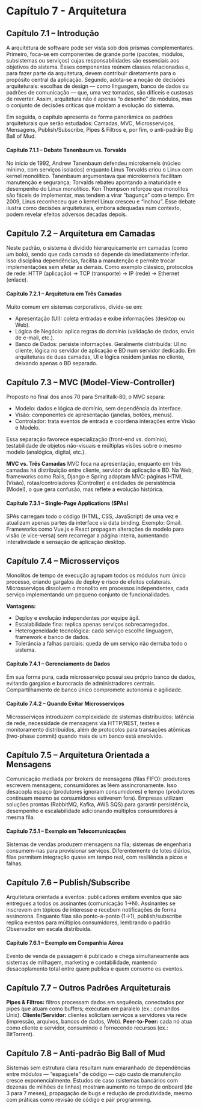 # Capítulo 7 - Arquitetura

## Capítulo 7.1 – Introdução

A arquitetura de software pode ser vista sob dois prismas complementares. Primeiro, foca-se em componentes de grande porte (pacotes, módulos, subsistemas ou serviços) cujas responsabilidades são essenciais aos objetivos do sistema. Esses componentes reúnem classes relacionadas e, para fazer parte da arquitetura, devem contribuir diretamente para o propósito central da aplicação. Segundo, adota-se a noção de decisões arquiteturais: escolhas de design — como linguagem, banco de dados ou padrões de comunicação — que, uma vez tomadas, são difíceis e custosas de reverter. Assim, arquitetura não é apenas “o desenho” de módulos, mas o conjunto de decisões críticas que moldam a evolução do sistema.

Em seguida, o capítulo apresenta de forma panorâmica os padrões arquiteturais que serão estudados: Camadas, MVC, Microsserviços, Mensagens, Publish/Subscribe, Pipes & Filtros e, por fim, o anti-padrão Big Ball of Mud.

#### Capítulo 7.1.1 – Debate Tanenbaum vs. Torvalds

No início de 1992, Andrew Tanenbaum defendeu microkernels (núcleo mínimo, com serviços isolados) enquanto Linus Torvalds criou o Linux com kernel monolítico. Tanenbaum argumentava que microkernels facilitam manutenção e segurança; Torvalds rebateu apontando a maturidade e desempenho do Linux monolítico. Ken Thompson reforçou que monolitos são fáceis de implementar, mas tendem a virar “bagunça” com o tempo. Em 2009, Linus reconheceu que o kernel Linux cresceu e “inchou”. Esse debate ilustra como decisões arquiteturais, embora adequadas num contexto, podem revelar efeitos adversos décadas depois.

## Capítulo 7.2 – Arquitetura em Camadas
Neste padrão, o sistema é dividido hierarquicamente em camadas (como um bolo), sendo que cada camada só depende da imediatamente inferior. Isso disciplina dependências, facilita a manutenção e permite trocar implementações sem afetar as demais. Como exemplo clássico, protocolos de rede: HTTP (aplicação) → TCP (transporte) → IP (rede) → Ethernet (enlace).

#### Capítulo 7.2.1 – Arquitetura em Três Camadas
Muito comum em sistemas corporativos, divide-se em:
- Apresentação (UI): coleta entradas e exibe informações (desktop ou Web).
- Lógica de Negócio: aplica regras do domínio (validação de dados, envio de e-mail, etc.).
- Banco de Dados: persiste informações.
Geralmente distribuída: UI no cliente, lógica no servidor de aplicação e BD num servidor dedicado. Em arquiteturas de duas camadas, UI e lógica residem juntas no cliente, deixando apenas o BD separado.

## Capítulo 7.3 – MVC (Model-View-Controller)

Proposto no final dos anos 70 para Smalltalk-80, o MVC separa:
- Modelo: dados e lógica de domínio, sem dependência da interface.
- Visão: componentes de apresentação (janelas, botões, menus).
- Controlador: trata eventos de entrada e coordena interações entre Visão e Modelo.

Essa separação favorece especialização (front-end vs. domínio), testabilidade de objetos não-visuais e múltiplas visões sobre o mesmo modelo (analógica, digital, etc.).

**MVC vs. Três Camadas**
MVC foca na apresentação, enquanto em três camadas há distribuição entre cliente, servidor de aplicação e BD. Na Web, frameworks como Rails, Django e Spring adaptam MVC: páginas HTML (Visão), rotas/controladores (Controller) e entidades de persistência (Model), o que gera confusão, mas reflete a evolução histórica.

#### Capítulo 7.3.1 – Single-Page Applications (SPAs)
SPAs carregam todo o código (HTML, CSS, JavaScript) de uma vez e atualizam apenas partes da interface via data binding. Exemplo: Gmail. Frameworks como Vue.js e React propagam alterações de modelo para visão (e vice-versa) sem recarregar a página inteira, aumentando interatividade e sensação de aplicação desktop.

## Capítulo 7.4 – Microsserviços
Monolitos de tempo de execução agrupam todos os módulos num único processo, criando gargalos de deploy e risco de efeitos colaterais. Microsserviços dissolvem o monolito em processos independentes, cada serviço implementando um pequeno conjunto de funcionalidades.

**Vantagens:**
- Deploy e evolução independentes por equipe ágil.
- Escalabilidade fina: replica apenas serviços sobrecarregados.
- Heterogeneidade tecnológica: cada serviço escolhe linguagem, framework e banco de dados.
- Tolerância a falhas parciais: queda de um serviço não derruba todo o sistema.

#### Capítulo 7.4.1 – Gerenciamento de Dados
Em sua forma pura, cada microsserviço possui seu próprio banco de dados, evitando gargalos e burocracia de administradores centrais. Compartilhamento de banco único compromete autonomia e agilidade.

#### Capítulo 7.4.2 – Quando Evitar Microsserviços
Microsserviços introduzem complexidade de sistemas distribuídos: latência de rede, necessidade de mensagens via HTTP/REST, testes e monitoramento distribuídos, além de protocolos para transações atômicas (two-phase commit) quando mais de um banco está envolvido.

## Capítulo 7.5 – Arquitetura Orientada a Mensagens

Comunicação mediada por brokers de mensagens (filas FIFO): produtores escrevem mensagens; consumidores as lêem assincronamente. Isso desacopla espaço (produtores ignoram consumidores) e tempo (produtores continuam mesmo se consumidores estiverem fora). Empresas utilizam soluções prontas (RabbitMQ, Kafka, AWS SQS) para garantir persistência, desempenho e escalabilidade adicionando múltiplos consumidores à mesma fila.

#### Capítulo 7.5.1 – Exemplo em Telecomunicações
Sistemas de vendas produzem mensagens na fila; sistemas de engenharia consumem-nas para provisionar serviços. Diferentemente de lotes diários, filas permitem integração quase em tempo real, com resiliência a picos e falhas.

## Capítulo 7.6 – Publish/Subscribe
Arquitetura orientada a eventos: publicadores emitem eventos que são entregues a todos os assinantes (comunicação 1→N). Assinantes se inscrevem em tópicos de interesse e recebem notificações de forma assíncrona. Enquanto filas são ponto-a-ponto (1→1), publish/subscribe replica eventos para múltiplos consumidores, lembrando o padrão Observador em escala distribuída.

#### Capítulo 7.6.1 – Exemplo em Companhia Aérea
Evento de venda de passagem é publicado e chega simultaneamente aos sistemas de milhagem, marketing e contabilidade, mantendo desacoplamento total entre quem publica e quem consome os eventos.

## Capítulo 7.7 – Outros Padrões Arquiteturais

**Pipes & Filtros:** filtros processam dados em sequência, conectados por pipes que atuam como buffers; executam em paralelo (ex.: comandos Unix).
**Cliente/Servidor:** clientes solicitam serviços a servidores via rede (impressão, arquivos, bancos de dados, Web).
**Peer-to-Peer:** cada nó atua como cliente e servidor, consumindo e fornecendo recursos (ex.: BitTorrent).

## Capítulo 7.8 – Anti-padrão Big Ball of Mud
Sistemas sem estrutura clara resultam num emaranhado de dependências entre módulos — “espaguete” de código — cujo custo de manutenção cresce exponencialmente. Estudos de caso  (sistemas bancários com dezenas de milhões de linhas) mostram aumento no tempo de onboard (de 3 para 7 meses), propagação de bugs e redução de produtividade, mesmo com práticas como revisão de código e pair programming.
